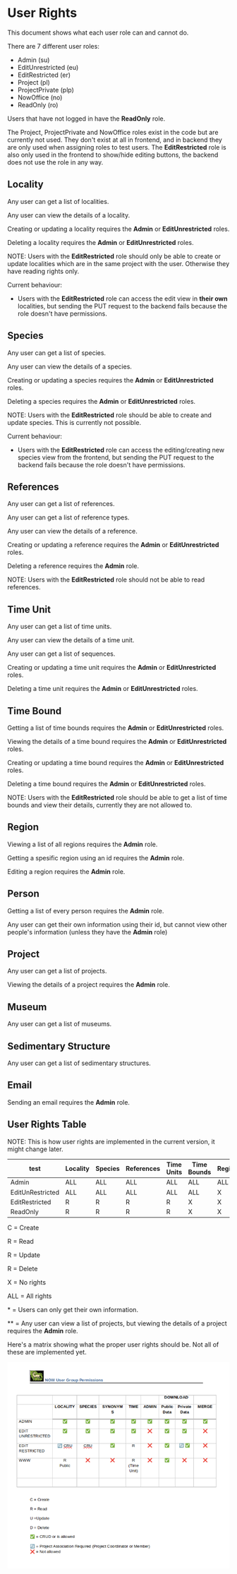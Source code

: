 # User Rights

This document shows what each user role can and cannot do.

There are 7 different user roles:

- Admin (su)
- EditUnrestricted (eu)
- EditRestricted (er)
- Project (pl)
- ProjectPrivate (plp)
- NowOffice (no)
- ReadOnly (ro)

Users that have not logged in have the **ReadOnly** role.

The Project, ProjectPrivate and NowOffice roles exist in the code but are currently not used. They don't exist at all in frontend, and in backend they are only used when assigning roles to test users. The **EditRestricted** role is also only used in the frontend to show/hide editing buttons, the backend does not use the role in any way.

## Locality

Any user can get a list of localities.

Any user can view the details of a locality.

Creating or updating a locality requires the **Admin** or **EditUnrestricted** roles.

Deleting a locality requires the **Admin** or **EditUnrestricted** roles.

NOTE: Users with the **EditRestricted** role should only be able to create or update localities which are in the same project with the user. Otherwise they have reading rights only.

Current behaviour:

- Users with the **EditRestricted** role can access the edit view in **their own** localities, but sending the PUT request to the backend fails because the role doesn't have permissions.

## Species

Any user can get a list of species.

Any user can view the details of a species.

Creating or updating a species requires the **Admin** or **EditUnrestricted** roles.

Deleting a species requires the **Admin** or **EditUnrestricted** roles.

NOTE: Users with the **EditRestricted** role should be able to create and update species. This is currently not possible.

Current behaviour:

- Users with the **EditRestricted** role can access the editing/creating new species view from the frontend, but sending the PUT request to the backend fails because the role doesn't have permissions.

## References

Any user can get a list of references.

Any user can get a list of reference types.

Any user can view the details of a reference.

Creating or updating a reference requires the **Admin** or **EditUnrestricted** roles.

Deleting a reference requires the **Admin** role.

NOTE: Users with the **EditRestricted** role should not be able to read references.

## Time Unit

Any user can get a list of time units.

Any user can view the details of a time unit.

Any user can get a list of sequences.

Creating or updating a time unit requires the **Admin** or **EditUnrestricted** roles.

Deleting a time unit requires the **Admin** or **EditUnrestricted** roles.

## Time Bound

Getting a list of time bounds requires the **Admin** or **EditUnrestricted** roles.

Viewing the details of a time bound requires the **Admin** or **EditUnrestricted** roles.

Creating or updating a time bound requires the **Admin** or **EditUnrestricted** roles.

Deleting a time bound requires the **Admin** or **EditUnrestricted** roles.

NOTE: Users with the **EditRestricted** role should be able to get a list of time bounds and view their details, currently they are not allowed to.

## Region

Viewing a list of all regions requires the **Admin** role.

Getting a spesific region using an id requires the **Admin** role.

Editing a region requires the **Admin** role.

## Person

Getting a list of every person requires the **Admin** role.

Any user can get their own information using their id, but cannot view other people's information (unless they have the **Admin** role)

## Project

Any user can get a list of projects.

Viewing the details of a project requires the **Admin** role.

## Museum

Any user can get a list of museums.

## Sedimentary Structure

Any user can get a list of sedimentary structures.

## Email

Sending an email requires the **Admin** role.

## User Rights Table

NOTE: This is how user rights are implemented in the current version, it might change later.

| test             | Locality | Species | References | Time Units | Time Bounds | Regions | Persons | Projects | Museums | Sedimentary Structures | Sending Email |
| ---------------- | -------- | ------- | ---------- | ---------- | ----------- | ------- | ------- | -------- | ------- | ---------------------- | ------------- |
| Admin            | ALL      | ALL     | ALL        | ALL        | ALL         | ALL     | ALL     | ALL      | ALL     | ALL                    | ALL           |
| EditUnRestricted | ALL      | ALL     | ALL        | ALL        | ALL         | X       | X\*     | R\*\*    | ALL     | ALL                    | X             |
| EditRestricted   | R        | R       | R          | R          | X           | X       | X\*     | R\*\*    | R       | R                      | X             |
| ReadOnly         | R        | R       | R          | R          | X           | X       | X\*     | R\*\*    | R       | R                      | X             |

C = Create

R = Read

R = Update

R = Delete

X = No rights

ALL = All rights

\* = Users can only get their own information.

\*\* = Any user can view a list of projects, but viewing the details of a project requires the **Admin** role.

Here's a matrix showing what the proper user rights should be. Not all of these are implemented yet.

![image](./images/user_rights_matrix.png)
